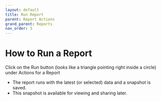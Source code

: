 ```yaml
---
layout: default
title: Run Report
parent: Report Actions
grand_parent: Reports
nav_order: 3
---
```

# How to Run a Report
Click on the Run button (looks like a triangle pointing right inside a circle) under Actions for a Report

[comment]: <> (![Matrix-Execute Report]&#40;https://www.smartclean.io/matrix/images/reportsHome.png&#41;)

- The report runs with the latest (or selected) data and a snapshot is saved.
- This snapshot is available for viewing and sharing later.